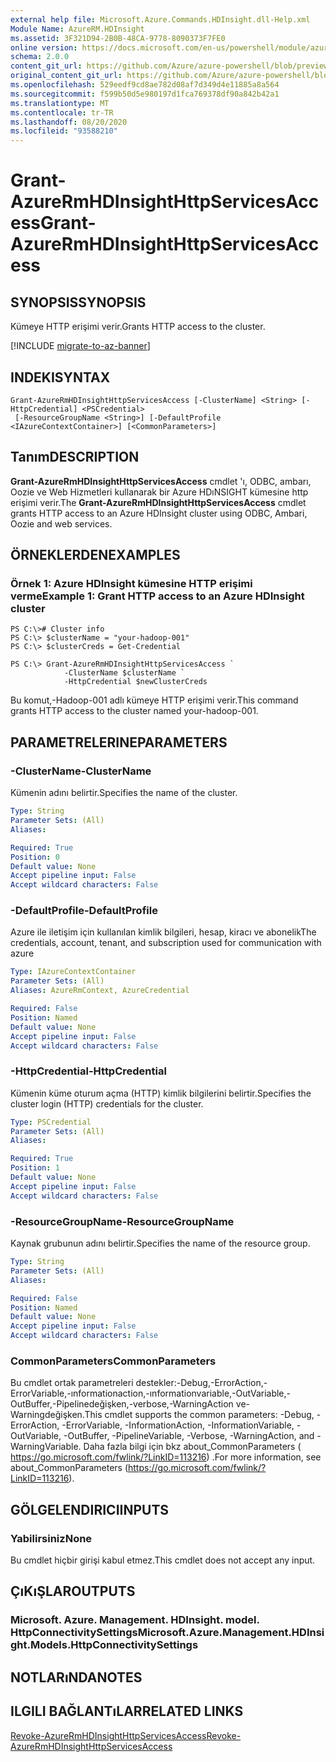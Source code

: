 ```yaml
---
external help file: Microsoft.Azure.Commands.HDInsight.dll-Help.xml
Module Name: AzureRM.HDInsight
ms.assetid: 3F321D94-2B0B-48CA-9778-8090373F7FE0
online version: https://docs.microsoft.com/en-us/powershell/module/azurerm.hdinsight/grant-azurermhdinsighthttpservicesaccess
schema: 2.0.0
content_git_url: https://github.com/Azure/azure-powershell/blob/preview/src/ResourceManager/HDInsight/Commands.HDInsight/help/Grant-AzureRmHDInsightHttpServicesAccess.md
original_content_git_url: https://github.com/Azure/azure-powershell/blob/preview/src/ResourceManager/HDInsight/Commands.HDInsight/help/Grant-AzureRmHDInsightHttpServicesAccess.md
ms.openlocfilehash: 529eedf9cd8ae782d08af7d349d4e11885a8a564
ms.sourcegitcommit: f599b50d5e980197d1fca769378df90a842b42a1
ms.translationtype: MT
ms.contentlocale: tr-TR
ms.lasthandoff: 08/20/2020
ms.locfileid: "93588210"
---
```

# <span data-ttu-id="58362-101">Grant-AzureRmHDInsightHttpServicesAccess</span><span class="sxs-lookup"><span data-stu-id="58362-101">Grant-AzureRmHDInsightHttpServicesAccess</span></span>

## <span data-ttu-id="58362-102">SYNOPSIS</span><span class="sxs-lookup"><span data-stu-id="58362-102">SYNOPSIS</span></span>
<span data-ttu-id="58362-103">Kümeye HTTP erişimi verir.</span><span class="sxs-lookup"><span data-stu-id="58362-103">Grants HTTP access to the cluster.</span></span>

[!INCLUDE [migrate-to-az-banner](../../includes/migrate-to-az-banner.md)]

## <span data-ttu-id="58362-104">INDEKI</span><span class="sxs-lookup"><span data-stu-id="58362-104">SYNTAX</span></span>

```
Grant-AzureRmHDInsightHttpServicesAccess [-ClusterName] <String> [-HttpCredential] <PSCredential>
 [-ResourceGroupName <String>] [-DefaultProfile <IAzureContextContainer>] [<CommonParameters>]
```

## <span data-ttu-id="58362-105">Tanım</span><span class="sxs-lookup"><span data-stu-id="58362-105">DESCRIPTION</span></span>
<span data-ttu-id="58362-106">**Grant-AzureRmHDInsightHttpServicesAccess** cmdlet 'ı, ODBC, ambarı, Oozie ve Web Hizmetleri kullanarak bir Azure HDıNSIGHT kümesine http erişimi verir.</span><span class="sxs-lookup"><span data-stu-id="58362-106">The **Grant-AzureRmHDInsightHttpServicesAccess** cmdlet grants HTTP access to an Azure HDInsight cluster using ODBC, Ambari, Oozie and web services.</span></span>

## <span data-ttu-id="58362-107">ÖRNEKLERDEN</span><span class="sxs-lookup"><span data-stu-id="58362-107">EXAMPLES</span></span>

### <span data-ttu-id="58362-108">Örnek 1: Azure HDInsight kümesine HTTP erişimi verme</span><span class="sxs-lookup"><span data-stu-id="58362-108">Example 1: Grant HTTP access to an Azure HDInsight cluster</span></span>
```
PS C:\># Cluster info
PS C:\> $clusterName = "your-hadoop-001"
PS C:\> $clusterCreds = Get-Credential

PS C:\> Grant-AzureRmHDInsightHttpServicesAccess `
            -ClusterName $clusterName `
            -HttpCredential $newClusterCreds
```

<span data-ttu-id="58362-109">Bu komut,-Hadoop-001 adlı kümeye HTTP erişimi verir.</span><span class="sxs-lookup"><span data-stu-id="58362-109">This command grants HTTP access to the cluster named your-hadoop-001.</span></span>

## <span data-ttu-id="58362-110">PARAMETRELERINE</span><span class="sxs-lookup"><span data-stu-id="58362-110">PARAMETERS</span></span>

### <span data-ttu-id="58362-111">-ClusterName</span><span class="sxs-lookup"><span data-stu-id="58362-111">-ClusterName</span></span>
<span data-ttu-id="58362-112">Kümenin adını belirtir.</span><span class="sxs-lookup"><span data-stu-id="58362-112">Specifies the name of the cluster.</span></span>

```yaml
Type: String
Parameter Sets: (All)
Aliases: 

Required: True
Position: 0
Default value: None
Accept pipeline input: False
Accept wildcard characters: False
```

### <span data-ttu-id="58362-113">-DefaultProfile</span><span class="sxs-lookup"><span data-stu-id="58362-113">-DefaultProfile</span></span>
<span data-ttu-id="58362-114">Azure ile iletişim için kullanılan kimlik bilgileri, hesap, kiracı ve abonelik</span><span class="sxs-lookup"><span data-stu-id="58362-114">The credentials, account, tenant, and subscription used for communication with azure</span></span>

```yaml
Type: IAzureContextContainer
Parameter Sets: (All)
Aliases: AzureRmContext, AzureCredential

Required: False
Position: Named
Default value: None
Accept pipeline input: False
Accept wildcard characters: False
```

### <span data-ttu-id="58362-115">-HttpCredential</span><span class="sxs-lookup"><span data-stu-id="58362-115">-HttpCredential</span></span>
<span data-ttu-id="58362-116">Kümenin küme oturum açma (HTTP) kimlik bilgilerini belirtir.</span><span class="sxs-lookup"><span data-stu-id="58362-116">Specifies the cluster login (HTTP) credentials for the cluster.</span></span>

```yaml
Type: PSCredential
Parameter Sets: (All)
Aliases: 

Required: True
Position: 1
Default value: None
Accept pipeline input: False
Accept wildcard characters: False
```

### <span data-ttu-id="58362-117">-ResourceGroupName</span><span class="sxs-lookup"><span data-stu-id="58362-117">-ResourceGroupName</span></span>
<span data-ttu-id="58362-118">Kaynak grubunun adını belirtir.</span><span class="sxs-lookup"><span data-stu-id="58362-118">Specifies the name of the resource group.</span></span>

```yaml
Type: String
Parameter Sets: (All)
Aliases: 

Required: False
Position: Named
Default value: None
Accept pipeline input: False
Accept wildcard characters: False
```

### <span data-ttu-id="58362-119">CommonParameters</span><span class="sxs-lookup"><span data-stu-id="58362-119">CommonParameters</span></span>
<span data-ttu-id="58362-120">Bu cmdlet ortak parametreleri destekler:-Debug,-ErrorAction,-ErrorVariable,-ınformationaction,-ınformationvariable,-OutVariable,-OutBuffer,-Pipelinedeğişken,-verbose,-WarningAction ve-Warningdeğişken.</span><span class="sxs-lookup"><span data-stu-id="58362-120">This cmdlet supports the common parameters: -Debug, -ErrorAction, -ErrorVariable, -InformationAction, -InformationVariable, -OutVariable, -OutBuffer, -PipelineVariable, -Verbose, -WarningAction, and -WarningVariable.</span></span> <span data-ttu-id="58362-121">Daha fazla bilgi için bkz about_CommonParameters ( https://go.microsoft.com/fwlink/?LinkID=113216) .</span><span class="sxs-lookup"><span data-stu-id="58362-121">For more information, see about_CommonParameters (https://go.microsoft.com/fwlink/?LinkID=113216).</span></span>

## <span data-ttu-id="58362-122">GÖLGELENDIRICI</span><span class="sxs-lookup"><span data-stu-id="58362-122">INPUTS</span></span>

### <span data-ttu-id="58362-123">Yabilirsiniz</span><span class="sxs-lookup"><span data-stu-id="58362-123">None</span></span>
<span data-ttu-id="58362-124">Bu cmdlet hiçbir girişi kabul etmez.</span><span class="sxs-lookup"><span data-stu-id="58362-124">This cmdlet does not accept any input.</span></span>

## <span data-ttu-id="58362-125">ÇıKıŞLAR</span><span class="sxs-lookup"><span data-stu-id="58362-125">OUTPUTS</span></span>

### <span data-ttu-id="58362-126">Microsoft. Azure. Management. HDInsight. model. HttpConnectivitySettings</span><span class="sxs-lookup"><span data-stu-id="58362-126">Microsoft.Azure.Management.HDInsight.Models.HttpConnectivitySettings</span></span>

## <span data-ttu-id="58362-127">NOTLARıNDA</span><span class="sxs-lookup"><span data-stu-id="58362-127">NOTES</span></span>

## <span data-ttu-id="58362-128">ILGILI BAĞLANTıLAR</span><span class="sxs-lookup"><span data-stu-id="58362-128">RELATED LINKS</span></span>

[<span data-ttu-id="58362-129">Revoke-AzureRmHDInsightHttpServicesAccess</span><span class="sxs-lookup"><span data-stu-id="58362-129">Revoke-AzureRmHDInsightHttpServicesAccess</span></span>](./Revoke-AzureRmHDInsightHttpServicesAccess.md)


